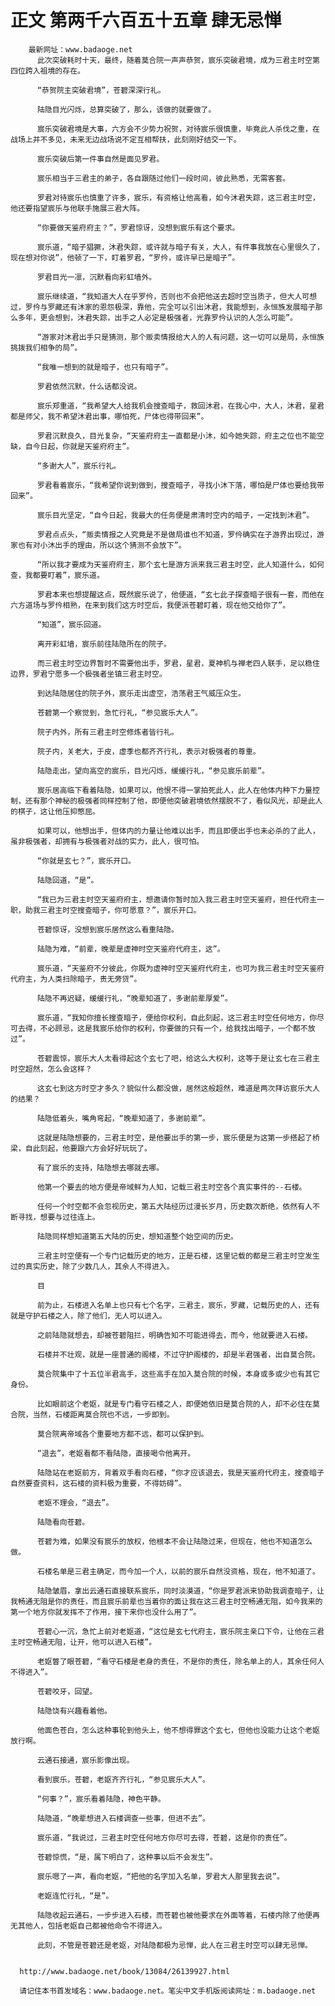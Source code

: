 # 正文 第两千六百五十五章 肆无忌惮
        最新网址：www.badaoge.net
          此次突破耗时十天，最终，随着莫合院一声声恭贺，宸乐突破君境，成为三君主时空第四位跨入祖境的存在。
      
          “恭贺院主突破君境”，苍碧深深行礼。
      
          陆隐目光闪烁，总算突破了，那么，该做的就要做了。
      
          宸乐突破君境是大事，六方会不少势力祝贺，对待宸乐很慎重，毕竟此人杀伐之重，在战场上并不多见，未来无边战场说不定互相帮扶，此刻刚好结交一下。
      
          宸乐突破后第一件事自然是面见罗君。
      
          宸乐相当于三君主的弟子，各自跟随过他们一段时间，彼此熟悉，无需客套。
      
          罗君对待宸乐也慎重了许多，宸乐，有资格让他高看，如今沐君失踪，这三君主时空，他还要指望宸乐与他联手施展三君大阵。
      
          “你要做天鉴府府主？”，罗君惊讶，没想到宸乐有这个要求。
      
          宸乐道，“暗子猖獗，沐君失踪，或许就与暗子有关，大人，有件事我放在心里很久了，现在想对你说”，他顿了一下，盯着罗君，“罗仱，或许早已是暗子”。
      
          罗君目光一凛，沉默看向彩虹墙外。
      
          宸乐继续道，“我知道大人在乎罗仱，否则也不会把他送去超时空当质子，但大人可想过，罗仱与罗藏还有沐家的恩怨极深，靠他，完全可以引出沐君，我能想到，永恒族发展暗子那么多年，更会想到，沐君失踪，出手之人必定是极强者，光靠罗仱认识的人怎么可能”。
      
          “游家对沐君出手只是猜测，那个贩卖情报给大人的人有问题，这一切可以是局，永恒族挑拨我们相争的局”。
      
          “我唯一想到的就是暗子，也只有暗子”。
      
          罗君依然沉默，什么话都没说。
      
          宸乐郑重道，“我希望大人给我机会搜查暗子，救回沐君，在我心中，大人，沐君，星君都是师父，我不希望沐君出事，哪怕死，尸体也得带回来”。
      
          罗君沉默良久，目光复杂，“天鉴府府主一直都是小沐，如今她失踪，府主之位也不能空缺，自今日起，你就是天鉴府府主”。
      
          “多谢大人”，宸乐行礼。
      
          罗君看着宸乐，“我希望你说到做到，搜查暗子，寻找小沐下落，哪怕是尸体也要给我带回来”。
      
          宸乐目光坚定，“自今日起，我最大的任务便是肃清时空内的暗子，一定找到沐君”。
      
          罗君点点头，“贩卖情报之人究竟是不是做局谁也不知道，罗仱确实在子游界出现过，游家也有对小沐出手的理由，所以这个猜测不会放下”。
      
          “所以我才要成为天鉴府府主，那个玄七是游方派来我三君主时空，此人知道什么，如何查，我都要盯着”，宸乐道。
      
          罗君本来也想提醒这点，既然宸乐说了，他便道，“玄七此子探查暗子很有一套，而他在六方道场与罗仱相熟，在来到我们这方时空后，我便派苍碧盯着，现在他交给你了”。
      
          “知道”，宸乐回道。
      
          离开彩虹墙，宸乐前往陆隐所在的院子。
      
          而三君主时空边界暂时不需要他出手，罗君，星君，夏神机与禅老四人联手，足以稳住边界，罗君宁愿多一个极强者坐镇三君主时空。
      
          到达陆隐居住的院子外，宸乐走出虚空，浩荡君王气威压众生。
      
          苍碧第一个察觉到，急忙行礼，“参见宸乐大人”。
      
          院子内外，所有三君主时空修炼者皆行礼。
      
          院子内，关老大，于皮，虚季也都齐齐行礼，表示对极强者的尊重。
      
          陆隐走出，望向高空的宸乐，目光闪烁，缓缓行礼，“参见宸乐前辈”。
      
          宸乐居高临下看着陆隐，如果可以，他恨不得一掌拍死此人，此人在他体内种下力量控制，还有那个神秘的极强者同样控制了他，即便他突破君境依然摆脱不了，看似风光，却是此人的棋子，这让他压抑憋屈。
      
          如果可以，他想出手，但体内的力量让他难以出手，而且即便出手也未必杀的了此人，虽非极强者，却拥有与极强者对战的实力，此人，很可怕。
      
          “你就是玄七？”，宸乐开口。
      
          陆隐回道，“是”。
      
          “我已为三君主时空天鉴府府主，想邀请你暂时加入我三君主时空天鉴府，担任代府主一职，助我三君主时空搜查暗子，你可愿意？”，宸乐开口。
      
          苍碧惊讶，没想到宸乐居然这么看重陆隐。
      
          陆隐为难，“前辈，晚辈是虚神时空天鉴府代府主，这”。
      
          宸乐道，“天鉴府不分彼此，你既为虚神时空天鉴府代府主，也可为我三君主时空天鉴府代府主，为人类扫除暗子，责无旁贷”。
      
          陆隐不再迟疑，缓缓行礼，“晚辈知道了，多谢前辈厚爱”。
      
          宸乐道，“我知你擅长搜查暗子，便给你权利，自此刻起，这三君主时空任何地方，你尽可去得，不必顾忌，这是我宸乐给你的权利，你要做的只有一个，给我找出暗子，一个都不放过”。
      
          苍碧震惊，宸乐大人太看得起这个玄七了吧，给这么大权利，这等于是让玄七在三君主时空超然，怎么会这样？
      
          这玄七到这方时空才多久？貌似什么都没做，居然这般超然，难道是两次拜访宸乐大人的结果？
      
          陆隐低着头，嘴角弯起，“晚辈知道了，多谢前辈”。
      
          这就是陆隐想要的，三君主时空，是他要出手的第一步，宸乐便是为这第一步搭起了桥梁，自此刻起，他要跟六方会好好玩玩了。
      
          有了宸乐的支持，陆隐想去哪就去哪。
      
          他第一个要去的地方便是帝域鲜为人知，记载三君主时空各个真实事件的--石楼。
      
          任何一个时空都不会忽视历史，第五大陆经历过漫长岁月，历史数次断绝，依然有人不断寻找，想要与过往连上。
      
          陆隐同样想知道第五大陆的历史，想知道整个始空间的历史。
      
          三君主时空便有一个专门记载历史的地方，正是石楼，这里记载的都是三君主时空发生过的真实历史，除了少数几人，其余人不得进入。
      
          目
      
          前为止，石楼进入名单上也只有七个名字，三君主，宸乐，罗藏，记载历史的人，还有就是守护石楼之人，除了他们，无人可以进入。
      
          之前陆隐就想去，却被苍碧阻拦，明确告知不可能进得去，而今，他就要进入石楼。
      
          石楼并不壮观，就是一座普通的阁楼，不过守护阁楼的，却是半君强者，出自莫合院。
      
          莫合院集中了十五位半君高手，这些高手在加入莫合院的时候，本身或多或少也有其它身份。
      
          比如眼前这个老妪，就是专门看守石楼之人，即便她依旧是莫合院的人，却不必住在莫合院，当然，石楼距离莫合院也不远，一步即到。
      
          莫合院离帝域各个重要地方都不远，都可以保护到。
      
          “退去”，老妪看都不看陆隐，直接喝令他离开。
      
          陆隐站在老妪前方，背着双手看向石楼，“你才应该退去，我是天鉴府代府主，搜查暗子自然要查资料，这石楼的资料极为重要，不得妨碍”。
      
          老妪不理会，“退去”。
      
          陆隐看向苍碧。
      
          苍碧为难，如果没有宸乐的放权，他根本不会让陆隐过来，但现在，他也不知道怎么做。
      
          石楼名单是三君主确定，而今加一个人，以前的宸乐自然没资格，现在，他不知道了。
      
          陆隐皱眉，拿出云通石直接联系宸乐，同时淡漠道，“你是罗君派来协助我调查暗子，让我畅通无阻是你的责任，而且宸乐前辈也当着你的面让我在这三君主时空畅通无阻，如今我来的第一个地方你就发挥不了作用，接下来你也没什么用了”。
      
          苍碧心一沉，急忙上前对老妪道，“这位是玄七代府主，宸乐院主亲口下令，让他在三君主时空畅通无阻，让开，他可以进入石楼”。
      
          老妪瞥了眼苍碧，“看守石楼是老身的责任，不是你的责任，除名单上的人，其余任何人不得进入”。
      
          苍碧咬牙，回望。
      
          陆隐饶有兴趣看着他。
      
          他面色苍白，怎么这种事轮到他头上，他不想得罪这个玄七，但他也没能力让这个老妪放行啊。
      
          云通石接通，宸乐影像出现。
      
          看到宸乐，苍碧，老妪齐齐行礼，“参见宸乐大人”。
      
          “何事？”，宸乐看着陆隐，神色平静。
      
          陆隐道，“晚辈想进入石楼调查一些事，但进不去”。
      
          宸乐道，“我说过，三君主时空任何地方你尽可去得，苍碧，这是你的责任”。
      
          苍碧惊慌，“是，属下明白了，这种事以后不会发生”。
      
          宸乐嗯了一声，看向老妪，“把他的名字加入名单，罗君大人那里我去说”。
      
          老妪连忙行礼，“是”。
      
          陆隐收起云通石，一步步进入石楼，而苍碧也被他要求在外面等着，石楼内除了他便再无其他人，包括老妪自己都被他命令不得进入。
      
          此刻，不管是苍碧还是老妪，对陆隐都极为忌惮，此人在三君主时空可以肆无忌惮。
      
      
      http://www.badaoge.net/book/13084/26139927.html
      
      请记住本书首发域名：www.badaoge.net。笔尖中文手机版阅读网址：m.badaoge.net